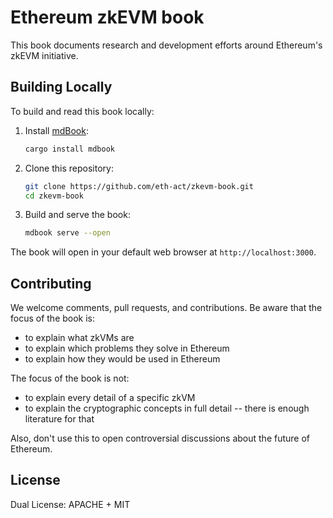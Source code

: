 # Ethereum zkEVM book

This book documents research and development efforts around Ethereum's zkEVM initiative.

## Building Locally

To build and read this book locally:

1. Install [mdBook](https://rust-lang.github.io/mdBook/):

    ```bash
    cargo install mdbook
    ```

2. Clone this repository:

    ```bash
    git clone https://github.com/eth-act/zkevm-book.git
    cd zkevm-book
    ```

3. Build and serve the book:

    ```bash
    mdbook serve --open
    ```

The book will open in your default web browser at `http://localhost:3000`.

## Contributing
We welcome comments, pull requests, and contributions.
Be aware that the focus of the book is:
- to explain what zkVMs are
- to explain which problems they solve in Ethereum
- to explain how they would be used in Ethereum

The focus of the book is not:
- to explain every detail of a specific zkVM
- to explain the cryptographic concepts in full detail -- there is enough literature for that

Also, don't use this to open controversial discussions about the future of Ethereum.

## License

Dual License: APACHE + MIT
